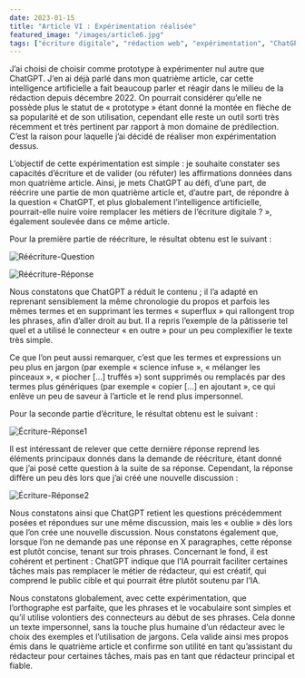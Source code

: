 ```yaml
---
date: 2023-01-15
title: "Article VI : Expérimentation réalisée"
featured_image: "/images/article6.jpg"
tags: ["écriture digitale", "rédaction web", "expérimentation", "ChatGPT"]
---
```


J’ai choisi de choisir comme prototype à expérimenter nul autre que ChatGPT. J’en ai déjà parlé dans mon quatrième article, car cette intelligence artificielle a fait beaucoup parler et réagir dans le milieu de la rédaction depuis décembre 2022. On pourrait considérer qu’elle ne possède plus le statut de « prototype » étant donné la montée en flèche de sa popularité et de son utilisation, cependant elle reste un outil sorti très récemment et très pertinent par rapport à mon domaine de prédilection. C’est la raison pour laquelle j’ai décidé de réaliser mon expérimentation dessus.

L’objectif de cette expérimentation est simple : je souhaite constater ses capacités d’écriture et de valider (ou réfuter) les affirmations données dans mon quatrième article. Ainsi, je mets ChatGPT au défi, d’une part, de réécrire une partie de mon quatrième article et, d’autre part, de répondre à la question « ChatGPT, et plus globalement l’intelligence artificielle, pourrait-elle nuire voire remplacer les métiers de l’écriture digitale ? », également soulevée dans ce même article. 

Pour la première partie de réécriture, le résultat obtenu est le suivant :

![Réécriture-Question](../images/chatgpt-reecriture-1.jpg)
<!-- ![Réécriture-Question](../../images/chatgpt-reecriture-1.jpg) -->
![Réécriture-Réponse](../images/chatgpt-reecriture-2.jpg)

Nous constatons que ChatGPT a réduit le contenu ; il l’a adapté en reprenant sensiblement la même chronologie du propos et parfois les mêmes termes et en supprimant les termes « superflux » qui rallongent trop les phrases, afin d’aller droit au but. Il a repris l’exemple de la pâtisserie tel quel et a utilisé le connecteur « en outre » pour un peu complexifier le texte très simple.

Ce que l’on peut aussi remarquer, c’est que les termes et expressions un peu plus en jargon (par exemple « science infuse », « mélanger les pinceaux », « piocher […] truffés ») sont supprimés ou remplacés par des termes plus génériques (par exemple « copier […] en ajoutant », ce qui enlève un peu de saveur à l’article et le rend plus impersonnel. 

Pour la seconde partie d’écriture, le résultat obtenu est le suivant :

![Écriture-Réponse1](../images/chatgpt-ecriture-1.jpg)

Il est intéressant de relever que cette dernière réponse reprend les éléments principaux donnés dans la demande de réécriture, étant donné que j’ai posé cette question à la suite de sa réponse. Cependant, la réponse diffère un peu dès lors que j’ai créé une nouvelle discussion :

![Écriture-Réponse2](../images/chatgpt-ecriture-2.jpg)

Nous constatons ainsi que ChatGPT retient les questions précédemment posées et répondues sur une même discussion, mais les « oublie » dès lors que l’on crée une nouvelle discussion. Nous constatons également que, lorsque l’on ne demande pas une réponse en X paragraphes, cette réponse est plutôt concise, tenant sur trois phrases.  Concernant le fond, il est cohérent et pertinent : ChatGPT indique que l’IA pourrait faciliter certaines tâches mais pas remplacer le métier de rédacteur, qui est créatif, qui comprend le public cible et qui pourrait être plutôt soutenu par l’IA.

Nous constatons globalement, avec cette expérimentation, que l’orthographe est parfaite, que les phrases et le vocabulaire sont simples et qu’il utilise volontiers des connecteurs au début de ses phrases. Cela donne un texte impersonnel, sans la touche plus humaine d’un rédacteur avec le choix des exemples et l’utilisation de jargons. Cela valide ainsi mes propos émis dans le quatrième article et confirme son utilité en tant qu’assistant du rédacteur pour certaines tâches, mais pas en tant que rédacteur principal et fiable.
